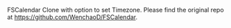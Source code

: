 FSCalendar Clone with option to set Timezone. Please find the original repo at https://github.com/WenchaoD/FSCalendar.
